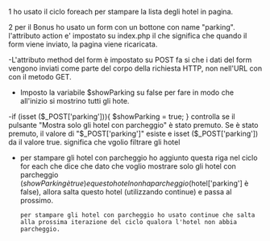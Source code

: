 1 ho usato il ciclo foreach per stampare la lista degli hotel in pagina.

2 per il Bonus ho usato un form con un bottone con name "parking". l'attributo action e' impostato su index.php il  che significa che quando il form viene inviato, la pagina viene ricaricata. 

-L'attributo method del form è impostato su POST fa si che i dati del form vengono inviati come parte del corpo della richiesta HTTP, non nell'URL con con il metodo GET.

- Imposto la variabile $showParking su false per fare in modo che all'inizio si mostrino tutti gli hote.

-if (isset ($_POST['parking'])){ $showParking = true; } controlla se il pulsante "Mostra solo gli hotel con parcheggio" è stato premuto. Se è stato premuto, il valore di "$_POST['parking']" esiste e isset ($_POST['parking']) da il valore true. significa che vgolio filtrare gli hotel

- per stampare gli hotel con parcheggio ho aggiunto questa riga nel ciclo for each
      <?php if ($showParking && !$hotel['parking']) continue; ?>
      che dice che dato che voglio  mostrare solo gli hotel con parcheggio ($showParking è true) e questo hotel non ha parcheggio ($hotel['parking'] è false), allora salta questo hotel (utilizzando continue) e passa al prossimo.

      per stampare gli hotel con parcheggio ho usato continue che salta alla prossima iterazione del ciclo qualora l'hotel non abbia parcheggio.